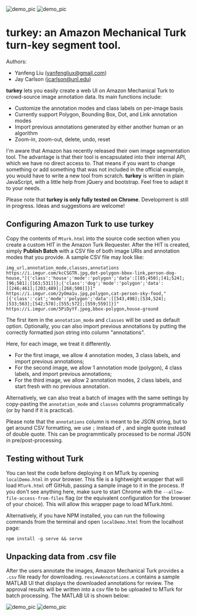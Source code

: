 ![demo_pic](https://i.imgur.com/jXAmiGw.jpg)
![demo_pic](https://i.imgur.com/EngUbGJ.jpg)

# **turkey**: an Amazon Mechanical Turk turn-key segment tool. 

Authors: 
* Yanfeng Liu (yanfengliux@gmail.com)
* Jay Carlson (jcarlson@unl.edu)

**turkey** lets you easily create a web UI on Amazon Mechanical Turk to crowd-source image annotation data. Its main functions include:
* Customize the annotation modes and class labels on per-image basis
* Currently support Polygon, Bounding Box, Dot, and Link annotation modes
* Import previous annotations generated by either another human or an algorithm
* Zoom-in, zoom-out, delete, undo, reset

I'm aware that Amazon has recently released their own image segmentation tool. The advantage is that their tool is encapsulated into their internal API, which we have no direct access to. That means if you want to change something or add something that was not included in the official example, you would have to write a new tool from scratch. **turkey** is written in plain JavaScript, with a little help from jQuery and bootstrap. Feel free to adapt it to your needs.

Please note that **turkey is only fully tested on Chrome**. Development is still in progress. Ideas and suggestions are welcome!

## Configuring Amazon Turk to use turkey

Copy the contents of `Mturk.html` into the source code section when you create a custom HIT in the Amazon Turk Requester. After the HIT is created, simply **Publish Batch** with a CSV file of both image URIs and annotation modes that you provide. A sample CSV file may look like:

```
img_url,annotation_mode,classes,annotations
https://i.imgur.com/kcCSGTR.jpg,dot-polygon-bbox-link,person-dog-house,"[{'class':'house';'mode':'polygon';'data':[[85;450];[41;524];[96;581];[163;531]]};{'class':'dog';'mode':'polygon';'data':[[246;461];[203;489];[268;500]]}]"
https://i.imgur.com/2yOma1u.jpg,polygon,cat-person-sky-food,"[{'class':'cat';'mode':'polygon';'data':[[543,498];[534,524];[533;563];[542;578];[555;572];[559;559]]}]"
https://i.imgur.com/5PiDyYf.jpeg,bbox-polygon,house-ground
```

The first item in the `annotation_mode` and `classes` will be used as default option. Optionally, you can also import previous annotations by putting the correctly formatted json string into column "annotations".

Here, for each image, we treat it differently. 
- For the first image, we allow 4 annotation modes, 3 class labels, and import previous annotations; 
- For the second image, we allow 1 annotation mode (polygon), 4 class labels, and import previous annotations; 
- For the third image, we allow 2 annotation modes, 2 class labels, and start fresh with no previous annotation.

Alternatively, we can also treat a batch of images with the same settings by copy-pasting the `annotation_mode` and `classes` columns programmatically (or by hand if it is practical).

Please note that the `annotations` column is meant to be JSON string, but to get around CSV formatting, we use `;` instead of `,` and single quote instead of double quote. This can be programmtically processed to be normal JSON in pre/post-processing.

## Testing without Turk
You can test the code before deploying it on MTurk by opening `localDemo.html` in your browser. This file is a lightweight wrapper that will load `MTurk.html` off GitHub, passing a sample image to it in the process. If you don't see anything here, make sure to start Chrome with the `--allow-file-access-from-files` flag (or the equivalent configuration for the browser of your choice). This will allow this wrapper page to load MTurk.html.

 Alternatively, if you have NPM installed, you can run the following commands from the terminal and open `localDemo.html` from the localhost page:
 ```
 npm install -g serve && serve
 ```

## Unpacking data from .csv file
After the users annotate the images, Amazon Mechanical Turk provides a `.csv` file ready for downloading. `reviewAnnotations.m` contains a sample MATLAB UI that displays the downloaded annotations for review. The approval results will be written into a csv file to be uploaded to MTurk for batch processing. The MATLAB UI is shown below:

![demo_pic](https://i.imgur.com/Ce5WcZ3.jpg)
![demo_pic](https://i.imgur.com/678GVaj.png)
